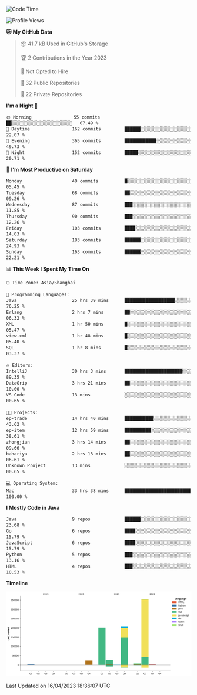 <!--START_SECTION:waka-->
![Code Time](http://img.shields.io/badge/Code%20Time-1%2C741%20hrs%2059%20mins-blue)

![Profile Views](http://img.shields.io/badge/Profile%20Views-5-blue)

**🐱 My GitHub Data** 

> 📦 41.7 kB Used in GitHub's Storage 
 > 
> 🏆 2 Contributions in the Year 2023
 > 
> 🚫 Not Opted to Hire
 > 
> 📜 32 Public Repositories 
 > 
> 🔑 22 Private Repositories 
 > 
**I'm a Night 🦉** 

```text
🌞 Morning                55 commits          ██░░░░░░░░░░░░░░░░░░░░░░░   07.49 % 
🌆 Daytime                162 commits         ██████░░░░░░░░░░░░░░░░░░░   22.07 % 
🌃 Evening                365 commits         ████████████░░░░░░░░░░░░░   49.73 % 
🌙 Night                  152 commits         █████░░░░░░░░░░░░░░░░░░░░   20.71 % 
```
📅 **I'm Most Productive on Saturday** 

```text
Monday                   40 commits          █░░░░░░░░░░░░░░░░░░░░░░░░   05.45 % 
Tuesday                  68 commits          ██░░░░░░░░░░░░░░░░░░░░░░░   09.26 % 
Wednesday                87 commits          ███░░░░░░░░░░░░░░░░░░░░░░   11.85 % 
Thursday                 90 commits          ███░░░░░░░░░░░░░░░░░░░░░░   12.26 % 
Friday                   103 commits         ████░░░░░░░░░░░░░░░░░░░░░   14.03 % 
Saturday                 183 commits         ██████░░░░░░░░░░░░░░░░░░░   24.93 % 
Sunday                   163 commits         ██████░░░░░░░░░░░░░░░░░░░   22.21 % 
```


📊 **This Week I Spent My Time On** 

```text
🕑︎ Time Zone: Asia/Shanghai

💬 Programming Languages: 
Java                     25 hrs 39 mins      ███████████████████░░░░░░   76.25 % 
Erlang                   2 hrs 7 mins        ██░░░░░░░░░░░░░░░░░░░░░░░   06.32 % 
XML                      1 hr 50 mins        █░░░░░░░░░░░░░░░░░░░░░░░░   05.47 % 
view-xml                 1 hr 48 mins        █░░░░░░░░░░░░░░░░░░░░░░░░   05.40 % 
SQL                      1 hr 8 mins         █░░░░░░░░░░░░░░░░░░░░░░░░   03.37 % 

🔥 Editors: 
IntelliJ                 30 hrs 3 mins       ██████████████████████░░░   89.35 % 
DataGrip                 3 hrs 21 mins       ██░░░░░░░░░░░░░░░░░░░░░░░   10.00 % 
VS Code                  13 mins             ░░░░░░░░░░░░░░░░░░░░░░░░░   00.65 % 

🐱‍💻 Projects: 
ep-trade                 14 hrs 40 mins      ███████████░░░░░░░░░░░░░░   43.62 % 
ep-item                  12 hrs 59 mins      ██████████░░░░░░░░░░░░░░░   38.61 % 
zhongjian                3 hrs 14 mins       ██░░░░░░░░░░░░░░░░░░░░░░░   09.66 % 
bahariya                 2 hrs 13 mins       ██░░░░░░░░░░░░░░░░░░░░░░░   06.61 % 
Unknown Project          13 mins             ░░░░░░░░░░░░░░░░░░░░░░░░░   00.65 % 

💻 Operating System: 
Mac                      33 hrs 38 mins      █████████████████████████   100.00 % 
```

**I Mostly Code in Java** 

```text
Java                     9 repos             ██████░░░░░░░░░░░░░░░░░░░   23.68 % 
Go                       6 repos             ████░░░░░░░░░░░░░░░░░░░░░   15.79 % 
JavaScript               6 repos             ████░░░░░░░░░░░░░░░░░░░░░   15.79 % 
Python                   5 repos             ███░░░░░░░░░░░░░░░░░░░░░░   13.16 % 
HTML                     4 repos             ███░░░░░░░░░░░░░░░░░░░░░░   10.53 % 
```



**Timeline**

![Lines of Code chart](https://raw.githubusercontent.com/youtiaoguagua/youtiaoguagua/master/assets/bar_graph.png)


 Last Updated on 16/04/2023 18:36:07 UTC
<!--END_SECTION:waka-->